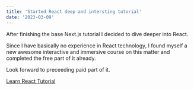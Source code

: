 ```yaml
---
title: 'Started React deep and intersting tutorial'
date: '2023-03-09'
---
```


After finishing the base Next.js tutorial I decided to dive deeper into React.

Since I have basically no experience in React technology, I found myself a new awesome interactive and immersive course on this matter and completed the free part of it already.

Look forward to preceeding paid part of it.

[Learn React Tutorial](https://react-tutorial.app/)
